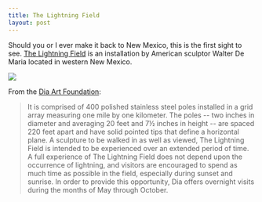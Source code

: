 ```yaml
---
title: The Lightning Field
layout: post
---
```


Should you or I ever make it back to New Mexico, this is the first sight to see. [The Lightning Field](http://www.diaart.org/sites/page/56/1375) is an installation by American sculptor Walter De Maria located in western New Mexico.

<img src="https://www.thestranger.com/images/blogimages/2010/09/07/1283880301-demaria_the_lightning_field_1977.jpg" />

From the [Dia Art Foundation](http://www.diaart.org/sites/page/56/1375):

> It is comprised of 400 polished stainless steel poles installed in a grid array measuring one mile by one kilometer. The poles -- two inches in diameter and averaging 20 feet and 7½ inches in height -- are spaced 220 feet apart and have solid pointed tips that define a horizontal plane. A sculpture to be walked in as well as viewed, The Lightning Field is intended to be experienced over an extended period of time. A full experience of The Lightning Field does not depend upon the occurrence of lightning, and visitors are encouraged to spend as much time as possible in the field, especially during sunset and sunrise. In order to provide this opportunity, Dia offers overnight visits during the months of May through October.



